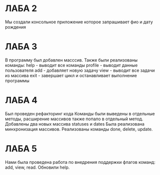# ЛАБА 2
Мы создали консольное приложение которое запрашивает фио и дату рождения 

# ЛАБА 3
В программу был добавлен масссив. Также были реализованы команды:
help - выводит все команды
profile - выводит данные пользователя
add - добавляет новую задачу
view - выводит все задачи из массива
exit - завершает цикл и останавливает выполнение программы

# ЛАБА 4
Был проведен рефакторинг кода 
Команды были выведены в отдельные методы, 
расширение массивов также попало в отдельный метод.
Добавлены два новых массива statuses и dates
Была реализована минхронизация массивов.
Реализованы команды done, delete, update.

# ЛАБА 5
Нами была проведена работа по внедрения поддержки флагов команд: add, view, read.
Обновили help.

